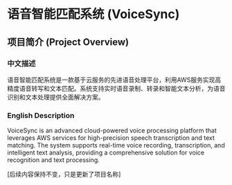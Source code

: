 # 语音智能匹配系统 (VoiceSync)

## 项目简介 (Project Overview)

### 中文描述
语音智能匹配系统是一款基于云服务的先进语音处理平台，利用AWS服务实现高精度语音转写和文本匹配。系统支持实时语音录制、转录和智能文本分析，为语音识别和文本处理提供全面解决方案。

### English Description
VoiceSync is an advanced cloud-powered voice processing platform that leverages AWS services for high-precision speech transcription and text matching. The system supports real-time voice recording, transcription, and intelligent text analysis, providing a comprehensive solution for voice recognition and text processing.

[后续内容保持不变，只是更新了项目名称]
